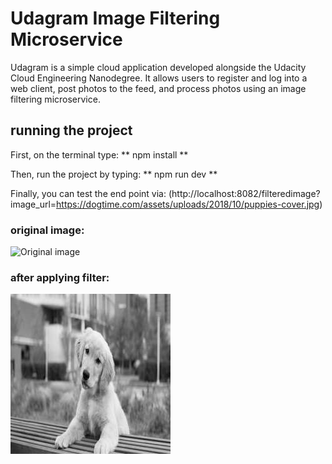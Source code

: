 # Udagram Image Filtering Microservice

Udagram is a simple cloud application developed alongside the Udacity Cloud Engineering Nanodegree. It allows users to register and log into a web client, post photos to the feed, and process photos using an image filtering microservice.

## running the project
First, on the terminal type:
** npm install **

Then, run the project by typing:
** npm run dev **

Finally, you can test the end point via: (http://localhost:8082/filteredimage?image_url=https://dogtime.com/assets/uploads/2018/10/puppies-cover.jpg)
### original image:
![Original image](https://dogtime.com/assets/uploads/2018/10/puppies-cover.jpg)
### after applying filter:
![The filtered image](https://github.com/absaGH/udacity-project-image-filter-starter-code/blob/dev/deployment_screenshots/filteredimage.jpeg?raw=true)
